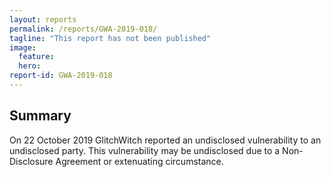 ```yaml
---
layout: reports
permalink: /reports/GWA-2019-018/
tagline: "This report has not been published"
image:
  feature:
  hero:
report-id: GWA-2019-018
---
```


## Summary
On 22 October 2019 GlitchWitch reported an undisclosed vulnerability to an undisclosed party. This vulnerability may be undisclosed due to a Non-Disclosure Agreement or extenuating circumstance.
